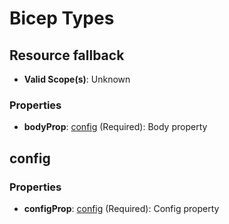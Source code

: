 # Bicep Types

## Resource fallback
* **Valid Scope(s)**: Unknown
### Properties
* **bodyProp**: [config](#config) (Required): Body property

## config
### Properties
* **configProp**: [config](#config) (Required): Config property